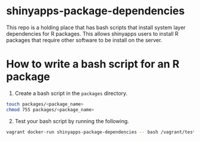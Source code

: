 shinyapps-package-dependencies
==============================

This repo is a holding place that has bash scripts that install system layer dependencies for R packages. This allows shinyapps users to install R packages that require other software to be install on the server.

How to write a bash script for an R package
===========================================

1. Create a bash script in the `packages` directory.

```bash
touch packages/<package_name>
chmod 755 packages/<package_name>
```

2. Test your bash script by running the following.

```bash
vagrant docker-run shinyapps-package-dependencies -- bash /vagrant/test <package_name>
```
